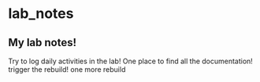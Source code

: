 # lab_notes
## My lab notes! 
Try to log daily activities in the lab!
One place to find all the documentation!
trigger the rebuild!
one more rebuild
